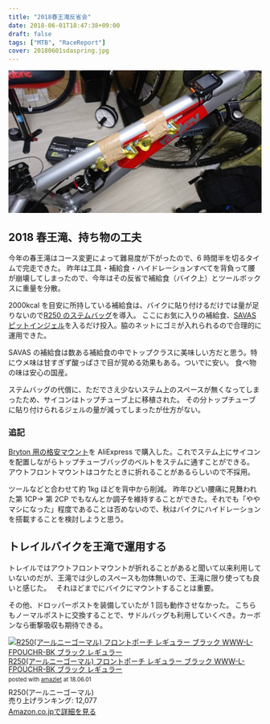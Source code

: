 ```yaml
---
title: "2018春王滝反省会"
date: 2018-06-01T18:47:38+09:00
draft: false
tags: ["MTB", "RaceReport"]
cover: 20180601sdaspring.jpg
---
```


![image](20180601sdaspring.jpg)

## 2018 春王滝、持ち物の工夫

今年の春王滝はコース変更によって難易度が下がったので、6 時間半を切るタイムで完走できた。
昨年は工具・補給食・ハイドレーションすべてを背負って腰が崩壊してしまったので、今年はその反省で補給食（バイク上）とツールボックスに重量を分散。

2000kcal を目安に所持している補給食は、バイクに貼り付けるだけでは量が足りないので[R250 のステムバッグ](https://amzn.to/2LNFMXe)を導入。
ここにお気に入りの補給食、[SAVAS ピットインジェル](https://amzn.to/2HaftqI)を入るだけ投入。脇のネットにゴミが入れられるので合理的に運用できた。

SAVAS の補給食は数ある補給食の中でトップクラスに美味しい方だと思う。特にウメ味は甘すぎず酸っぱさで目が覚める効果もある。ついでに安い。
食べ物の味は安心の国産。

ステムバッグの代償に、ただでさえ少ないステム上のスペースが無くなってしまったため、サイコンはトップチューブ上に移植された。
その分トップチューブに貼り付けられるジェルの量が減ってしまったが仕方がない。

### 追記

[Bryton 用の格安マウント](http://s.click.aliexpress.com/e/bCpA5B7S)を AliExpress で購入した。これでステム上にサイコンを配置しながらトップチューブバッグのベルトをステムに通すことができる。
アウトフロントマウントはコケたときに折れることがあるらしいので不採用。

ツールなどと合わせて約 1kg ほどを背中から削減。
昨年ひどい腰痛に見舞われた第 1CP→ 第 2CP でもなんとか調子を維持することができた。それでも「ややマシになった」程度であることは否めないので、秋はバイクにハイドレーションを搭載することを検討しようと思う。

## トレイルバイクを王滝で運用する

トレイルではアウトフロントマウントが折れることがあると聞いて以来利用していないのだが、王滝では少しのスペースも勿体無いので、王滝に限り使っても良いと感じた。　
それほどまでにバイクにマウントすることは重要。

その他、ドロッパーポストを装備していたが 1 回も動作させなかった。
こちらもノーマルポストに交換することで、サドルバッグも利用していくべき。カーボンなら衝撃吸収も期待できる。

<div class="amazlet-box" style="margin-bottom:0px;"><div class="amazlet-image" style="float:left;margin:0px 12px 1px 0px;"><a href="http://www.amazon.co.jp/exec/obidos/ASIN/B06XPW1TTN/gensobunya-22/ref=nosim/" name="amazletlink" target="_blank"><img src="https://images-fe.ssl-images-amazon.com/images/I/51GyGn9WlEL._SL160_.jpg" alt="R250(アールニーゴーマル) フロントポーチ レギュラー ブラック WWW-L-FPOUCHR-BK ブラック レギュラー" style="border: none;" /></a></div><div class="amazlet-info" style="line-height:120%; margin-bottom: 10px"><div class="amazlet-name" style="margin-bottom:10px;line-height:120%"><a href="http://www.amazon.co.jp/exec/obidos/ASIN/B06XPW1TTN/gensobunya-22/ref=nosim/" name="amazletlink" target="_blank">R250(アールニーゴーマル) フロントポーチ レギュラー ブラック WWW-L-FPOUCHR-BK ブラック レギュラー</a><div class="amazlet-powered-date" style="font-size:80%;margin-top:5px;line-height:120%">posted with <a href="http://www.amazlet.com/" title="amazlet" target="_blank">amazlet</a> at 18.06.01</div></div><div class="amazlet-detail">R250(アールニーゴーマル) <br />売り上げランキング: 12,077<br /></div><div class="amazlet-sub-info" style="float: left;"><div class="amazlet-link" style="margin-top: 5px"><a href="http://www.amazon.co.jp/exec/obidos/ASIN/B06XPW1TTN/gensobunya-22/ref=nosim/" name="amazletlink" target="_blank">Amazon.co.jpで詳細を見る</a></div></div></div><div class="amazlet-footer" style="clear: left"></div></div>
